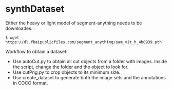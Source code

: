 # synthDataset
Either the heavy or light model of segment-anything needs to be downloades.
```console
$ wget https://dl.fbaipublicfiles.com/segment_anything/sam_vit_h_4b8939.pth
```
Workflow to obtain a dataset:

- Use autoCut.py to obtain all cut objects from a folder with images. Inside the script, change the folder and the object to look for.
- Use cutPng.py to crop objects to its minimum size.
- Use create_dataset to generate both the image sets and the annotations in COCO format.
